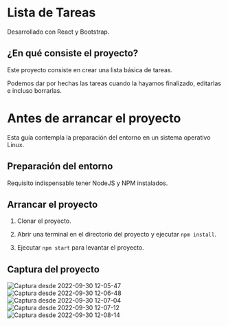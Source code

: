 # Lista de Tareas
Desarrollado con React y Bootstrap.

## ¿En qué consiste el proyecto?
Este proyecto consiste en crear una lista básica de tareas.

Podemos dar por hechas las tareas cuando la hayamos finalizado, editarlas e incluso borrarlas.

# Antes de arrancar el proyecto
Esta guía contempla la preparación del entorno en un sistema operativo Linux.

## Preparación del entorno
Requisito indispensable tener NodeJS y NPM instalados.

## Arrancar el proyecto
  1. Clonar el proyecto.
  
  2. Abrir una terminal en el directorio del proyecto y ejecutar `npm install`.
  
  3. Ejecutar `npm start` para levantar el proyecto.

## Captura del proyecto

![Captura desde 2022-09-30 12-05-47](https://user-images.githubusercontent.com/111053234/193250511-65495e0f-8332-478a-9395-d35919ee7163.png)
![Captura desde 2022-09-30 12-06-48](https://user-images.githubusercontent.com/111053234/193250519-dde33214-79da-42f4-ab38-05367641c08e.png)
![Captura desde 2022-09-30 12-07-04](https://user-images.githubusercontent.com/111053234/193250526-35fe65ef-a330-460d-a47e-9f1b58f60604.png)
![Captura desde 2022-09-30 12-07-12](https://user-images.githubusercontent.com/111053234/193250530-2ce50b07-d720-4343-bc43-68158d0b9c95.png)
![Captura desde 2022-09-30 12-08-14](https://user-images.githubusercontent.com/111053234/193250534-38734d47-3730-4010-83bc-8eb96f21648b.png)

